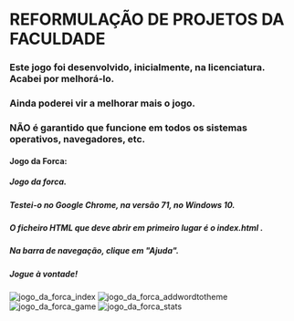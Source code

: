 # REFORMULAÇÃO DE PROJETOS DA FACULDADE

### Este jogo foi desenvolvido, inicialmente, na licenciatura. Acabei por melhorá-lo.

### Ainda poderei vir a melhorar mais o jogo.
### NÃO é garantido que funcione em todos os sistemas operativos, navegadores, etc.

#### Jogo da Forca:

##### 	Jogo da forca.
##### 	Testei-o no Google Chrome, na versão 71, no Windows 10.
#####   O ficheiro HTML que deve abrir em primeiro lugar é o index.html .
#####   Na barra de navegação, clique em "Ajuda".
#####   Jogue à vontade!

![jogo_da_forca_index](https://user-images.githubusercontent.com/36827489/50540384-c3cd9a00-0b88-11e9-8f78-de4be2eb98a3.png)
![jogo_da_forca_addwordtotheme](https://user-images.githubusercontent.com/36827489/50540386-c4663080-0b88-11e9-9e81-63c1b8d12225.png)
![jogo_da_forca_game](https://user-images.githubusercontent.com/36827489/50540383-c3cd9a00-0b88-11e9-9c97-796aa129a68f.png)
![jogo_da_forca_stats](https://user-images.githubusercontent.com/36827489/50540385-c4663080-0b88-11e9-9d04-6abf26c948fc.png)
